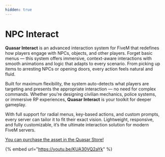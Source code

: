 ```yaml
---
hidden: true
---
```


# NPC Interact

**Quasar Interact** is an advanced interaction system for FiveM that redefines how players engage with NPCs, objects, and other players. Forget basic menus — this system offers immersive, context-aware interactions with smooth animations and logic that adapts to every scenario. From picking up items to arresting NPCs or opening doors, every action feels natural and fluid.

Built for maximum flexibility, the system auto-detects what players are targeting and presents the appropriate interaction — no need for complex commands. Whether you're designing civilian mechanics, police systems, or immersive RP experiences, **Quasar Interact** is your toolkit for deeper gameplay.

With full support for radial menus, key-based actions, and custom prompts, every server can tailor it to fit their exact vision. Lightweight, responsive, and fully customizable, it’s the ultimate interaction solution for modern FiveM servers.

[You can purchase the asset in the Quasar Store!](https://www.quasar-store.com/scripts/npcinteract)

{% embed url="https://youtu.be/KUA30VQ2aYk" %}
